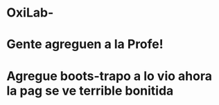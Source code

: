 # OxiLab-
# Gente agreguen a la Profe!
# Agregue boots-trapo a lo vio ahora la pag se ve terrible bonitida
